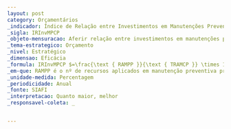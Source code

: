 ```yaml
---
layout: post
category: Orçamentários
_indicador: Índice de Relação entre Investimentos em Manutenções Preventiva e Corretiva Prediais
_sigla: IRInvMPCP
_objeto-mensuracao: Aferir relação entre investimentos em manutenções preventiva e corretiva prediais em relação ao OCC
_tema-estrategico: Orçamento
_nivel: Estratégico
_dimensao: Eficácia
_formula: IRInvMPCP $=\frac{\text { RAMPP }}{\text { TRAMCP }} \times 100$
_em-que: RAMPP é o nº de recursos aplicados em manutenção preventiva predial (apurados no PI específico); e TRAMCP é o nº total de recursos aplicados em manutenção corretiva predial (apurados no PI específico).
_unidade-medida: Percentagem
_periodicidade: Anual
_fonte: SIAFI
_interpretacao: Quanto maior, melhor
_responsavel-coleta: _


---
```

